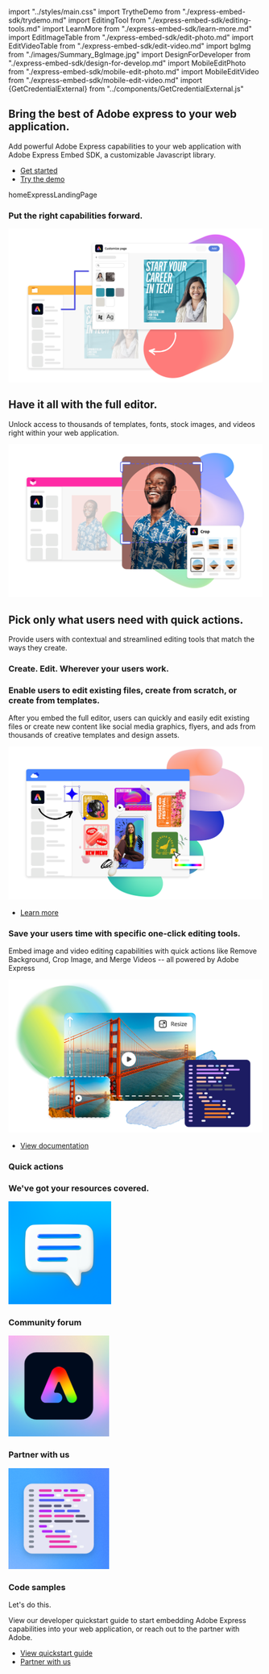 import "../styles/main.css"
import TrytheDemo from "./express-embed-sdk/trydemo.md"
import EditingTool from "./express-embed-sdk/editing-tools.md"
import LearnMore from "./express-embed-sdk/learn-more.md"
import EditImageTable from "./express-embed-sdk/edit-photo.md"
import EditVideoTable from "./express-embed-sdk/edit-video.md"
import bgImg from "./images/Summary_BgImage.jpg"
import DesignForDeveloper from "./express-embed-sdk/design-for-develop.md"
import MobileEditPhoto from "./express-embed-sdk/mobile-edit-photo.md"
import MobileEditVideo from "./express-embed-sdk/mobile-edit-video.md"
import {GetCredentialExternal} from "../components/GetCredentialExternal.js"

<Hero slots="heading, text, buttons, assetsImg" customLayout variant="halfwidth" className="express-sdk-hero"/>

## Bring the best of Adobe express to your web application.

Add powerful Adobe Express capabilities to your web application with Adobe Express Embed SDK, a customizable Javascript library.

- [Get started](https://developer-stage.adobe.com/express/add-ons)
- [Try the demo ](https://demo-stage.expressembed.com/)

homeExpressLandingPage

<GetCredentialExternal />

<TitleBlock slots="heading" theme="lightest" className="right-capabilities" />

### Put the right capabilities forward.

<ImageTextBlock slots="image,heading,text" repeat="2" theme="lightest" className="editor-options" isCenter variantsTypePrimary='secondary'/>

![Customize within Adobe Acrobat](./images/Embed_FullEditor.png)

## Have it all with the full editor.

Unlock access to thousands of templates, fonts, stock images, and videos right within your web application.

![Creative Cloud desktop](./images/Embed_IntegratedQuickActions.png)

## Pick only what users need with quick actions.

Provide users with contextual and streamlined editing tools that match the ways they create.

<TrytheDemo />

<TitleBlock slots="heading" theme="light" className="users-work" />

### Create. Edit. Wherever your users work.

<WrapperComponent slots="content" repeat="1" theme="light" className="editingDescription" />

<EditingTool /> 

<WrapperComponent slots="content" repeat="1" theme="light" className="learnmoreBtn" />

<LearnMore />

<TextBlock slots="heading,text,image,buttons" theme="lightest" headerElementType="h2" variantsTypePrimary='secondary' variantStyleFill = "outline" homeZigZag className="explore unleash-power createTemplate" position="left" />

### Enable users to edit existing files, create from scratch, or create from templates.

After you embed the full editor, users can quickly and easily edit existing files or create new content like social media graphics, flyers, and ads from thousands of creative templates and design assets.

![Adobe Express functionality](./images/Embed_Templates.png)

- [Learn more](https://developer-stage.adobe.com/express/embed-sdk/docs/guides/full_editor/)

<TextBlock slots="heading,text,image,buttons" theme="lightest" headerElementType="h2" variantsTypePrimary='secondary' variantStyleFill = "outline" homeZigZag className="explore unleash-power viewDocs" position="right" />

### Save your users time with specific one-click editing tools.

Embed image and video editing capabilities with quick actions like Remove Background, Crop Image, and Merge Videos -- all powered by Adobe Express

![Adobe Express functionality](./images/Embed_QuickActions.png)

- [View documentation](https://developer-stage.adobe.com/express/embed-sdk/docs/guides/quick_actions/)

<TitleBlock slots="heading" theme="light" className="users-work" />

### Quick actions

<FormWrapperComponent slots="content" repeat="2" theme="light" className="editTable"/>

<EditImageTable/>

<EditVideoTable/>

<WrapperComponent slots="content" repeat="1" theme="light" className="mobileEdit"/>

<MobileEditPhoto />

<WrapperComponent slots="content" repeat="1" theme="light" className="mobileEdit"/>

<MobileEditVideo />
 
<WrapperComponent slots="content" repeat="1" theme="lightest" className="code-block"/>

<DesignForDeveloper/>

<TitleBlock slots="heading" theme="lightest" className="users-work" />

### We've got your resources covered.


<MiniResourceCard slots="image,heading" repeat="3" theme="lightest" inRow="3" className="mini-card support-tools" />

![Community forum](./images/Embed-forums.png)

### Community forum

![Partner with us](./images/Blog.svg)

### Partner with us

![Code samples](./images/code-samples.svg)

### Code samples

<TeaserBlock  slots="heading,text,buttons" textColor="white" bgURL={bgImg} className="viewAddOn" variant="fullwidth"/>

<p className="teaserBlockCustomHeading">Let's do this.</p>

View our developer quickstart guide to start embedding Adobe Express capabilities into your web application, or reach out to the partner with Adobe.

- [View quickstart guide](https://developer-stage.adobe.com/express/embed-sdk/docs/guides/)
- [Partner with us](https://new.express.adobe.com/)
